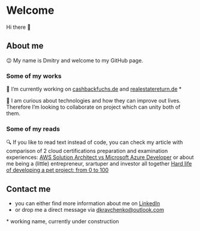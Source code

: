 # Welcome

Hi there 👋

## About me
😉 My name is Dmitry and welcome to my GitHub page.

### Some of my works
🔭 I’m currently working on [cashbackfuchs.de](http://535651949.swh.strato-hosting.eu)  and  [realestatereturn.de](https://github.com/kravchenya/de_real_estate_return) * 

👯 I am curious about technologies and how they can improve out lives. Therefore I’m looking to collaborate on project which can unity both of them. 

### Some of my reads
🔍 If you like to read text instead of code, you can check my article with comparison of 2 cloud certifications preparation and examination experiences:  [AWS Solution Architect vs Microsoft Azure Developer](https://github.com/kravchenya/AWS_SAA-C01_vs_Azure_AZ-204/)  or about me being a (little) entrepreneur, srartuper and investor all together [Hard life of developing a pet project: from 0 to 100](https://github.com/kravchenya/AWS_SAA-C01_vs_Azure_AZ-204/) 

## Contact me
- you can either find more information about me on [LinkedIn](https://www.linkedin.com/in/dkravchenko/)
- or drop me a direct message via [dkravchenko@outlook.com](dkravchenko@outlook.com)

\* working name, currently under construction

<!--
**kravchenya/kravchenya** is a ✨ _special_ ✨ repository because its `README.md` (this file) appears on your GitHub profile.

Here are some ideas to get you started:

- 🔭 I’m currently working on ...
- 🌱 I’m currently learning ...
- 👯 I’m looking to collaborate on ...
- 🤔 I’m looking for help with ...
- 💬 Ask me about ...
- 📫 How to reach me: ...
- 😄 Pronouns: ...
- ⚡ Fun fact: ...
-->
